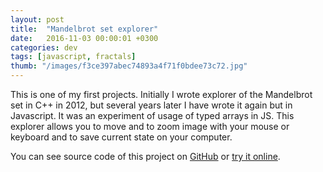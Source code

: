 ```yaml
---
layout: post
title:  "Mandelbrot set explorer"
date:   2016-11-03 00:00:01 +0300
categories: dev
tags: [javascript, fractals]
thumb: "/images/f3ce397abec74893a4f71f0bdee73c72.jpg"
---
```


This is one of my first projects. Initially I wrote explorer of the Mandelbrot set in C++ in 2012, but several years later I have wrote it again but in Javascript. It was an experiment of usage of typed arrays in JS. This explorer allows you to move and to zoom image with your mouse or keyboard and to save current state on your computer.


You can see source code of this project on [GitHub](https://github.com/sfi0zy/es6-mandelbrot) or [try it online](http://sfi0zy.github.io/es6-mandelbrot/).
